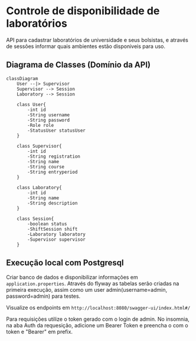 # Controle de disponibilidade de laboratórios

API para cadastrar laboratórios de universidade e seus bolsistas, e através de sessões informar quais ambientes estão disponiveis para uso.

## Diagrama de Classes (Domínio da API)

```mermaid
classDiagram
    User --|> Supervisor
    Supervisor --> Session
    Laboratory --> Session

    class User{
        -int id
        -String username
        -String password
        -Role role
        -StatusUser statusUser
    }

    class Supervisor{
        -int id
        -String registration
        -String name
        -String course
        -String entryperiod
    }
    
    class Laboratory{
        -int id
        -String name
        -String description
    }

    class Session{
        -boolean status
        -ShiftSession shift
        -Laboratory laboratory
        -Supervisor supervisor
    }
```

## Execução local com Postgresql

Criar banco de dados e disponibilizar informações em `application.properties`. Através do flyway as tabelas serão criadas na primeira execução, assim como um user admin(username=admin, password=admin) para testes.

Visualize os endpoints em `http://localhost:8080/swagger-ui/index.html#/`

Para requisições utilize o token gerado com o login de admin. No insomnia, na aba Auth da requesição, adicione um Bearer Token e preencha o com o token e "Bearer" em prefix.
